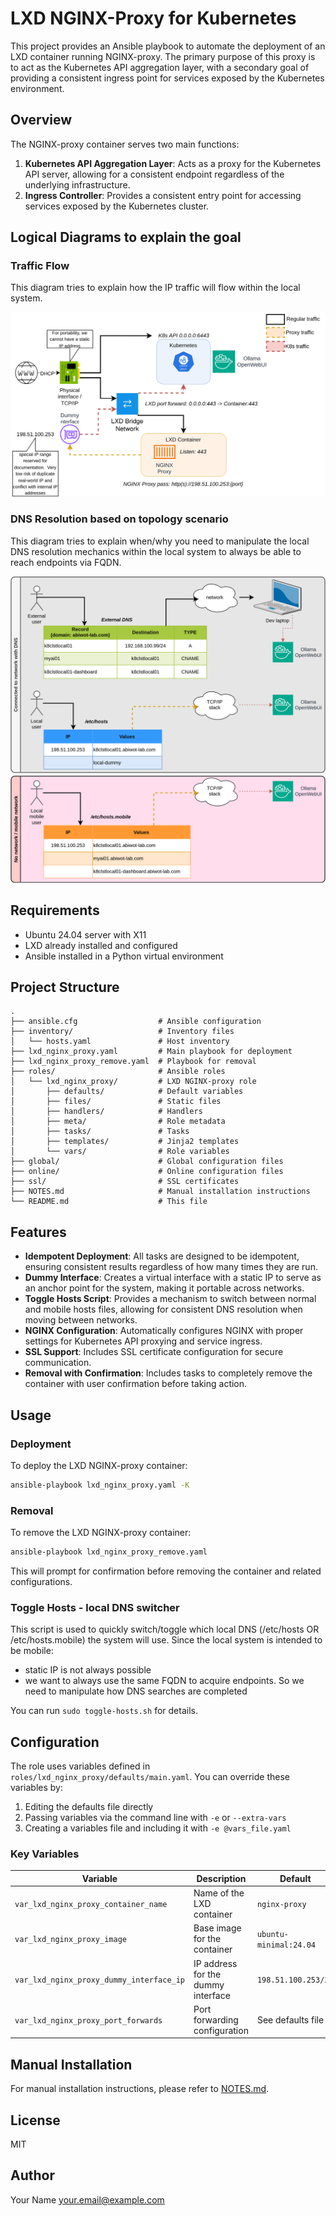 # LXD NGINX-Proxy for Kubernetes

This project provides an Ansible playbook to automate the deployment of an LXD container running NGINX-proxy. The primary purpose of this proxy is to act as the Kubernetes API aggregation layer, with a secondary goal of providing a consistent ingress point for services exposed by the Kubernetes environment.

## Overview

The NGINX-proxy container serves two main functions:

1. **Kubernetes API Aggregation Layer**: Acts as a proxy for the Kubernetes API server, allowing for a consistent endpoint regardless of the underlying infrastructure.
2. **Ingress Controller**: Provides a consistent entry point for accessing services exposed by the Kubernetes cluster.

## Logical Diagrams to explain the goal

### Traffic Flow

This diagram tries to explain how the IP traffic will flow within the local system.

![Traffic Flow](./diagrams/local-ai-traffic-Traffic.drawio.svg)

### DNS Resolution based on topology scenario

This diagram tries to explain when/why you need to manipulate the local DNS resolution mechanics within the local system to always be able to reach endpoints via FQDN.

![DNS Resolution](./diagrams/local-ai-traffic-DNS.drawio.svg)

## Requirements

- Ubuntu 24.04 server with X11
- LXD already installed and configured
- Ansible installed in a Python virtual environment

## Project Structure

```
.
├── ansible.cfg                  # Ansible configuration
├── inventory/                   # Inventory files
│   └── hosts.yaml               # Host inventory
├── lxd_nginx_proxy.yaml         # Main playbook for deployment
├── lxd_nginx_proxy_remove.yaml  # Playbook for removal
├── roles/                       # Ansible roles
│   └── lxd_nginx_proxy/         # LXD NGINX-proxy role
│       ├── defaults/            # Default variables
│       ├── files/               # Static files
│       ├── handlers/            # Handlers
│       ├── meta/                # Role metadata
│       ├── tasks/               # Tasks
│       ├── templates/           # Jinja2 templates
│       └── vars/                # Role variables
├── global/                      # Global configuration files
├── online/                      # Online configuration files
├── ssl/                         # SSL certificates
├── NOTES.md                     # Manual installation instructions
└── README.md                    # This file
```

## Features

- **Idempotent Deployment**: All tasks are designed to be idempotent, ensuring consistent results regardless of how many times they are run.
- **Dummy Interface**: Creates a virtual interface with a static IP to serve as an anchor point for the system, making it portable across networks.
- **Toggle Hosts Script**: Provides a mechanism to switch between normal and mobile hosts files, allowing for consistent DNS resolution when moving between networks.
- **NGINX Configuration**: Automatically configures NGINX with proper settings for Kubernetes API proxying and service ingress.
- **SSL Support**: Includes SSL certificate configuration for secure communication.
- **Removal with Confirmation**: Includes tasks to completely remove the container with user confirmation before taking action.

## Usage

### Deployment

To deploy the LXD NGINX-proxy container:

```bash
ansible-playbook lxd_nginx_proxy.yaml -K
```

### Removal

To remove the LXD NGINX-proxy container:

```bash
ansible-playbook lxd_nginx_proxy_remove.yaml
```

This will prompt for confirmation before removing the container and related configurations.

### Toggle Hosts - local DNS switcher

This script is used to quickly switch/toggle which local DNS (/etc/hosts OR /etc/hosts.mobile) the system will use.  Since the local system is intended to be mobile:

- static IP is not always possible
- we want to always use the same FQDN to acquire endpoints.  So we need to manipulate how DNS searches are completed

You can run ```sudo toggle-hosts.sh``` for details.

## Configuration

The role uses variables defined in `roles/lxd_nginx_proxy/defaults/main.yaml`. You can override these variables by:

1. Editing the defaults file directly
2. Passing variables via the command line with `-e` or `--extra-vars`
3. Creating a variables file and including it with `-e @vars_file.yaml`

### Key Variables

| Variable | Description | Default |
|----------|-------------|---------|
| `var_lxd_nginx_proxy_container_name` | Name of the LXD container | `nginx-proxy` |
| `var_lxd_nginx_proxy_image` | Base image for the container | `ubuntu-minimal:24.04` |
| `var_lxd_nginx_proxy_dummy_interface_ip` | IP address for the dummy interface | `198.51.100.253/32` |
| `var_lxd_nginx_proxy_port_forwards` | Port forwarding configuration | See defaults file |

## Manual Installation

For manual installation instructions, please refer to [NOTES.md](NOTES.md).

## License

MIT

## Author

Your Name <your.email@example.com>
